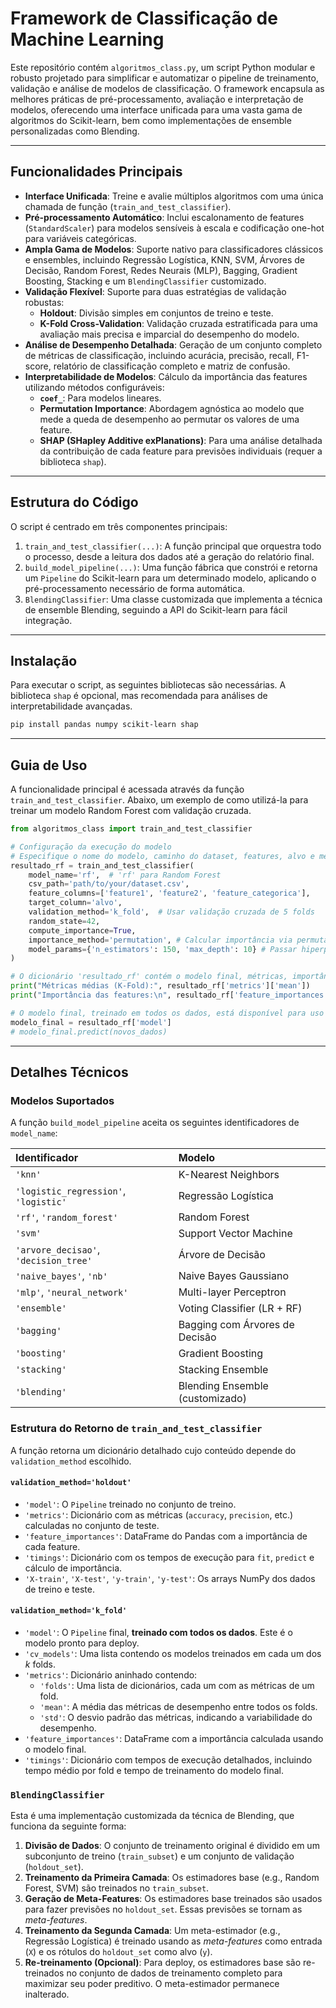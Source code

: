 # Framework de Classificação de Machine Learning

Este repositório contém `algoritmos_class.py`, um script Python modular e robusto projetado para simplificar e automatizar o pipeline de treinamento, validação e análise de modelos de classificação. O framework encapsula as melhores práticas de pré-processamento, avaliação e interpretação de modelos, oferecendo uma interface unificada para uma vasta gama de algoritmos do Scikit-learn, bem como implementações de ensemble personalizadas como Blending.

***

## Funcionalidades Principais

* **Interface Unificada**: Treine e avalie múltiplos algoritmos com uma única chamada de função (`train_and_test_classifier`).
* **Pré-processamento Automático**: Inclui escalonamento de features (`StandardScaler`) para modelos sensíveis à escala e codificação one-hot para variáveis categóricas.
* **Ampla Gama de Modelos**: Suporte nativo para classificadores clássicos e ensembles, incluindo Regressão Logística, KNN, SVM, Árvores de Decisão, Random Forest, Redes Neurais (MLP), Bagging, Gradient Boosting, Stacking e um `BlendingClassifier` customizado.
* **Validação Flexível**: Suporte para duas estratégias de validação robustas:
    * **Holdout**: Divisão simples em conjuntos de treino e teste.
    * **K-Fold Cross-Validation**: Validação cruzada estratificada para uma avaliação mais precisa e imparcial do desempenho do modelo.
* **Análise de Desempenho Detalhada**: Geração de um conjunto completo de métricas de classificação, incluindo acurácia, precisão, recall, F1-score, relatório de classificação completo e matriz de confusão.
* **Interpretabilidade de Modelos**: Cálculo da importância das features utilizando métodos configuráveis:
    * **`coef_`**: Para modelos lineares.
    * **Permutation Importance**: Abordagem agnóstica ao modelo que mede a queda de desempenho ao permutar os valores de uma feature.
    * **SHAP (SHapley Additive exPlanations)**: Para uma análise detalhada da contribuição de cada feature para previsões individuais (requer a biblioteca `shap`).

***

## Estrutura do Código

O script é centrado em três componentes principais:

1.  `train_and_test_classifier(...)`: A função principal que orquestra todo o processo, desde a leitura dos dados até a geração do relatório final.
2.  `build_model_pipeline(...)`: Uma função fábrica que constrói e retorna um `Pipeline` do Scikit-learn para um determinado modelo, aplicando o pré-processamento necessário de forma automática.
3.  `BlendingClassifier`: Uma classe customizada que implementa a técnica de ensemble Blending, seguindo a API do Scikit-learn para fácil integração.

***

## Instalação

Para executar o script, as seguintes bibliotecas são necessárias. A biblioteca `shap` é opcional, mas recomendada para análises de interpretabilidade avançadas.

```bash
pip install pandas numpy scikit-learn shap
```

***

## Guia de Uso

A funcionalidade principal é acessada através da função `train_and_test_classifier`. Abaixo, um exemplo de como utilizá-la para treinar um modelo Random Forest com validação cruzada.

```python
from algoritmos_class import train_and_test_classifier

# Configuração da execução do modelo
# Especifique o nome do modelo, caminho do dataset, features, alvo e método de validação.
resultado_rf = train_and_test_classifier(
    model_name='rf',  # 'rf' para Random Forest
    csv_path='path/to/your/dataset.csv',
    feature_columns=['feature1', 'feature2', 'feature_categorica'],
    target_column='alvo',
    validation_method='k_fold',  # Usar validação cruzada de 5 folds
    random_state=42,
    compute_importance=True,
    importance_method='permutation', # Calcular importância via permutação
    model_params={'n_estimators': 150, 'max_depth': 10} # Passar hiperparâmetros
)

# O dicionário 'resultado_rf' contém o modelo final, métricas, importâncias, etc.
print("Métricas médias (K-Fold):", resultado_rf['metrics']['mean'])
print("Importância das features:\n", resultado_rf['feature_importances'].head())

# O modelo final, treinado em todos os dados, está disponível para uso
modelo_final = resultado_rf['model']
# modelo_final.predict(novos_dados)
```

***

## Detalhes Técnicos

### Modelos Suportados

A função `build_model_pipeline` aceita os seguintes identificadores de `model_name`:

| Identificador                               | Modelo                          |
| :------------------------------------------ | :------------------------------ |
| `'knn'`                                     | K-Nearest Neighbors             |
| `'logistic_regression'`, `'logistic'`       | Regressão Logística             |
| `'rf'`, `'random_forest'`                   | Random Forest                   |
| `'svm'`                                     | Support Vector Machine          |
| `'arvore_decisao'`, `'decision_tree'`       | Árvore de Decisão               |
| `'naive_bayes'`, `'nb'`                     | Naive Bayes Gaussiano           |
| `'mlp'`, `'neural_network'`                 | Multi-layer Perceptron          |
| `'ensemble'`                                | Voting Classifier (LR + RF)     |
| `'bagging'`                                 | Bagging com Árvores de Decisão  |
| `'boosting'`                                | Gradient Boosting               |
| `'stacking'`                                | Stacking Ensemble               |
| `'blending'`                                | Blending Ensemble (customizado) |

### Estrutura do Retorno de `train_and_test_classifier`

A função retorna um dicionário detalhado cujo conteúdo depende do `validation_method` escolhido.

#### `validation_method='holdout'`

-   `'model'`: O `Pipeline` treinado no conjunto de treino.
-   `'metrics'`: Dicionário com as métricas (`accuracy`, `precision`, etc.) calculadas no conjunto de teste.
-   `'feature_importances'`: DataFrame do Pandas com a importância de cada feature.
-   `'timings'`: Dicionário com os tempos de execução para `fit`, `predict` e cálculo de importância.
-   `'X-train'`, `'X-test'`, `'y-train'`, `'y-test'`: Os arrays NumPy dos dados de treino e teste.

#### `validation_method='k_fold'`

-   `'model'`: O `Pipeline` final, **treinado com todos os dados**. Este é o modelo pronto para deploy.
-   `'cv_models'`: Uma lista contendo os modelos treinados em cada um dos *k* folds.
-   `'metrics'`: Dicionário aninhado contendo:
    -   `'folds'`: Uma lista de dicionários, cada um com as métricas de um fold.
    -   `'mean'`: A média das métricas de desempenho entre todos os folds.
    -   `'std'`: O desvio padrão das métricas, indicando a variabilidade do desempenho.
-   `'feature_importances'`: DataFrame com a importância calculada usando o modelo final.
-   `'timings'`: Dicionário com tempos de execução detalhados, incluindo tempo médio por fold e tempo de treinamento do modelo final.

### `BlendingClassifier`

Esta é uma implementação customizada da técnica de Blending, que funciona da seguinte forma:

1.  **Divisão de Dados**: O conjunto de treinamento original é dividido em um subconjunto de treino (`train_subset`) e um conjunto de validação (`holdout_set`).
2.  **Treinamento da Primeira Camada**: Os estimadores base (e.g., Random Forest, SVM) são treinados no `train_subset`.
3.  **Geração de Meta-Features**: Os estimadores base treinados são usados para fazer previsões no `holdout_set`. Essas previsões se tornam as *meta-features*.
4.  **Treinamento da Segunda Camada**: Um meta-estimador (e.g., Regressão Logística) é treinado usando as *meta-features* como entrada (`X`) e os rótulos do `holdout_set` como alvo (`y`).
5.  **Re-treinamento (Opcional)**: Para deploy, os estimadores base são re-treinados no conjunto de dados de treinamento completo para maximizar seu poder preditivo. O meta-estimador permanece inalterado.
